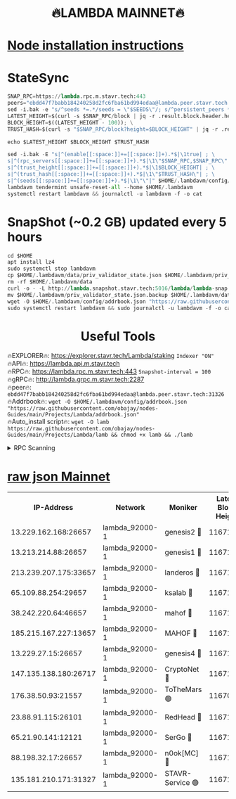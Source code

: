 <h1 align="center"> 🔥LAMBDA MAINNET🔥</h1>


[Node installation instructions](https://github.com/obajay/nodes-Guides/tree/main/Projects/Lambda)
=


# StateSync
```python
SNAP_RPC=https://lambda.rpc.m.stavr.tech:443
peers="ebdd47f7babb184240258d2fc6fba61bd994edaa@lambda.peer.stavr.tech:31326" 
sed -i.bak -e "s/^seeds *=.*/seeds = \"$SEEDS\"/; s/^persistent_peers *=.*/persistent_peers = \"$PEERS\"/" $HOME/.lambdavm/config/config.toml
LATEST_HEIGHT=$(curl -s $SNAP_RPC/block | jq -r .result.block.header.height); \
BLOCK_HEIGHT=$((LATEST_HEIGHT - 100)); \
TRUST_HASH=$(curl -s "$SNAP_RPC/block?height=$BLOCK_HEIGHT" | jq -r .result.block_id.hash)

echo $LATEST_HEIGHT $BLOCK_HEIGHT $TRUST_HASH

sed -i.bak -E "s|^(enable[[:space:]]+=[[:space:]]+).*$|\1true| ; \
s|^(rpc_servers[[:space:]]+=[[:space:]]+).*$|\1\"$SNAP_RPC,$SNAP_RPC\"| ; \
s|^(trust_height[[:space:]]+=[[:space:]]+).*$|\1$BLOCK_HEIGHT| ; \
s|^(trust_hash[[:space:]]+=[[:space:]]+).*$|\1\"$TRUST_HASH\"| ; \
s|^(seeds[[:space:]]+=[[:space:]]+).*$|\1\"\"|" $HOME/.lambdavm/config/config.toml
lambdavm tendermint unsafe-reset-all --home $HOME/.lambdavm
systemctl restart lambdavm && journalctl -u lambdavm -f -o cat

```
# SnapShot (~0.2 GB) updated every 5 hours
```python
cd $HOME
apt install lz4
sudo systemctl stop lambdavm
cp $HOME/.lambdavm/data/priv_validator_state.json $HOME/.lambdavm/priv_validator_state.json.backup
rm -rf $HOME/.lambdavm/data
curl -o - -L http://lambda.snapshot.stavr.tech:5016/lambda/lambda-snap.tar.lz4 | lz4 -c -d - | tar -x -C $HOME/.lambdavm --strip-components 2
mv $HOME/.lambdavm/priv_validator_state.json.backup $HOME/.lambdavm/data/priv_validator_state.json
wget -O $HOME/.lambdavm/config/addrbook.json "https://raw.githubusercontent.com/obajay/nodes-Guides/main/Projects/Lambda/addrbook.json"
sudo systemctl restart lambdavm && sudo journalctl -u lambdavm -f -o cat
```
 <h1 align="center"> Useful Tools</h1>

🔥EXPLORER🔥:      https://explorer.stavr.tech/Lambda/staking	        `Indexer "ON"` \
🔥API🔥: 			 		 https://lambda.api.m.stavr.tech \
🔥RPC🔥:           https://lambda.rpc.m.stavr.tech:443	              `Snapshot-interval = 100` \
🔥gRPC🔥:          http://lambda.grpc.m.stavr.tech:2287 \
🔥peer🔥:					 `ebdd47f7babb184240258d2fc6fba61bd994edaa@lambda.peer.stavr.tech:31326` \
🔥Addrbook🔥:    ```wget -O $HOME/.lambdavm/config/addrbook.json "https://raw.githubusercontent.com/obajay/nodes-Guides/main/Projects/Lambda/addrbook.json"``` \
🔥Auto_install script🔥: ```wget -O lamb https://raw.githubusercontent.com/obajay/nodes-Guides/main/Projects/Lambda/lamb && chmod +x lamb && ./lamb```


<details>
<summary>RPC Scanning</summary>

<h2 align="center"> We scan nodes in real time every 4 hours. And we provide the final result of RPC endpoints.
We cannot influence the operation of these nodes in any way. </h2>


```python
If Voting Power is higher than 0 --> then the Node is a validator of the network and may be subject to attack and be a potential threat to the chain.
```
```python
We marked such validators with a red symbol
```

</details>

[raw json Mainnet](https://rpc-check.lambm.stavr.tech/lambm/rpc-lambm-result.json)
=


<table><tr><th>IP-Address</th><th>Network</th><th>Moniker</th><th>Latest Block Height</th><th>Earliest Block Height</th><th>Catching Up</th><th>Tx Index</th><th>Voting Power</th><th>Scan Time</th></tr><tr><td>13.229.162.168:26657</td><td>lambda_92000-1</td><td>genesis2 🔴</td><td>11671428</td><td>1</td><td>False</td><td>on</td><td>16878690</td><td>2024-02-12T04:31:02.977409908UTC</td></tr><tr><td>13.213.214.88:26657</td><td>lambda_92000-1</td><td>genesis1 🔴</td><td>11671428</td><td>1</td><td>False</td><td>on</td><td>107835</td><td>2024-02-12T04:31:07.849793222UTC</td></tr><tr><td>213.239.207.175:33657</td><td>lambda_92000-1</td><td>landeros 🔴</td><td>11671426</td><td>8136001</td><td>False</td><td>off</td><td>1852485</td><td>2024-02-12T04:30:55.276309915UTC</td></tr><tr><td>65.109.88.254:29657</td><td>lambda_92000-1</td><td>ksalab 🔴</td><td>11671429</td><td>8715001</td><td>False</td><td>on</td><td>510465</td><td>2024-02-12T04:31:10.913830558UTC</td></tr><tr><td>38.242.220.64:46657</td><td>lambda_92000-1</td><td>mahof 🔴</td><td>11671429</td><td>10131001</td><td>False</td><td>off</td><td>770350</td><td>2024-02-12T04:31:14.471307952UTC</td></tr><tr><td>185.215.167.227:13657</td><td>lambda_92000-1</td><td>MAHOF 🔴</td><td>11671428</td><td>10134001</td><td>False</td><td>on</td><td>2051510</td><td>2024-02-12T04:31:06.609483448UTC</td></tr><tr><td>13.229.27.15:26657</td><td>lambda_92000-1</td><td>genesis4 🔴</td><td>11671428</td><td>11043001</td><td>False</td><td>on</td><td>9665448</td><td>2024-02-12T04:31:06.252097611UTC</td></tr><tr><td>147.135.138.180:26717</td><td>lambda_92000-1</td><td>CryptoNet 🔴</td><td>11671428</td><td>11383001</td><td>False</td><td>off</td><td>772237</td><td>2024-02-12T04:31:08.194647187UTC</td></tr><tr><td>176.38.50.93:21557</td><td>lambda_92000-1</td><td>ToTheMars 🟢</td><td>11670408</td><td>11395001</td><td>False</td><td>on</td><td>0</td><td>2024-02-12T04:31:13.741544472UTC</td></tr><tr><td>23.88.91.115:26101</td><td>lambda_92000-1</td><td>RedHead 🔴</td><td>11671426</td><td>11571426</td><td>False</td><td>off</td><td>553202</td><td>2024-02-12T04:30:55.569661794UTC</td></tr><tr><td>65.21.90.141:12121</td><td>lambda_92000-1</td><td>SerGo 🔴</td><td>11671429</td><td>11571429</td><td>False</td><td>off</td><td>10612088</td><td>2024-02-12T04:31:14.123098847UTC</td></tr><tr><td>88.198.32.17:26657</td><td>lambda_92000-1</td><td>n0ok[MC] 🔴</td><td>11671429</td><td>11571429</td><td>False</td><td>off</td><td>1578630</td><td>2024-02-12T04:31:17.524918252UTC</td></tr><tr><td>135.181.210.171:31327</td><td>lambda_92000-1</td><td>STAVR-Service 🟢</td><td>11671429</td><td>11670501</td><td>False</td><td>on</td><td>0</td><td>2024-02-12T04:31:10.558438989UTC</td></tr></table>
